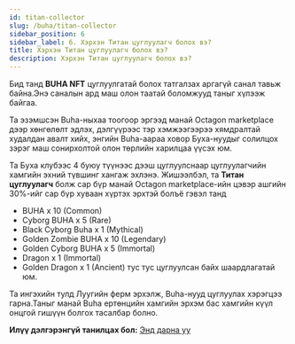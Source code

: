 ```yaml
---
id: titan-collector
slug: /buha/titan-collector
sidebar_position: 6
sidebar_label: 6. Хэрхэн Титан цуглуулагч болох вэ?
title: Хэрхэн Титан цуглуулагч болох вэ?
description: Хэрхэн Титан цуглуулагч болох вэ?
---
```

Бид танд **BUHA NFT** цуглуулгатай болох татгалзах аргагүй санал тавьж байна.Энэ саналын ард маш олон таатай боломжууд таныг хүлээж байгаа.

Та эзэмшсэн Buha-ныхаа тоогоор эргээд манай Octagon marketplace дээр хөнгөлөлт эдлэх, дэлгүүрээс тэр хэмжээгээрээ хямдралтай худалдан авалт хийх, энгийн Buha-аараа ховор Буха-нуудыг солилцох зэрэг маш сонирхолтой олон төрлийн харилцаа үүсэх юм.

Та Буха клубээс 4 буюу түүнээс дээш цуглуулснаар цуглуулагчийн хамгийн эхний түвшинг хангаж эхлэнэ. 
Жишээлбэл, та **Титан цуглуулагч** болж сар бүр манай Octagon marketplace-ийн цэвэр ашгийн 30%-ийг сар бүр хуваан хүртэх эрхтэй болъё гэвэл танд 

* BUHA x 10 (Common)
* Cyborg BUHA x 5 (Rare)
* Black Cyborg Buha x 1 (Mythical)
* Golden Zombie BUHA x 10 (Legendary)
* Golden Cyborg BUHA x 5 (Immortal)
* Dragon x 1 (Immortal)
* Golden Dragon x 1 (Ancient)
 тус тус цуглуулсан байх шаардлагатай юм.

Та ингэхийн тулд Луугийн ферм эрхэлж, Buha-нууд цуглуулах хэрэгцээ гарна.Таныг манай Buha ертөнцийн хамгийн эрхэм бас хамгийн күүл онцгой гишүүн болгох тасалбар болно.

**Илүү дэлгэрэнгүй танилцах бол:** [Энд дарна уу](https://www.buha.mn/nft#ranking)
